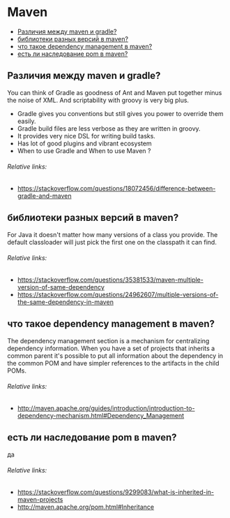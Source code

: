 # Maven
- [Различия между maven и gradle?](#различия-между-maven-и-gradle)
- [библиотеки разных версий в maven?](#библиотеки-разных-версий-в-maven)
- [что такое dependency management в maven?](#что-такое-dependency-management-в-maven)
- [есть ли наследование pom в maven?](#есть-ли-наследование-pom-в-maven)

## Различия между maven и gradle?
You can think of Gradle as goodness of Ant and Maven put together minus the noise of XML. And scriptability with groovy is very big plus.
- Gradle gives you conventions but still gives you power to override them easily.
- Gradle build files are less verbose as they are written in groovy.
- It provides very nice DSL for writing build tasks.
- Has lot of good plugins and vibrant ecosystem
- When to use Gradle and When to use Maven ?
###### Relative links:
- https://stackoverflow.com/questions/18072456/difference-between-gradle-and-maven

## библиотеки разных версий в maven?
For Java it doesn't matter how many versions of a class you provide. The default classloader will just pick the first one on the classpath it can find.
###### Relative links:
- https://stackoverflow.com/questions/35381533/maven-multiple-version-of-same-dependency
- https://stackoverflow.com/questions/24962607/multiple-versions-of-the-same-dependency-in-maven

## что такое dependency management в maven?
The dependency management section is a mechanism for centralizing dependency information. When you have a set of projects that inherits a common parent it's possible to put all information about the dependency in the common POM and have simpler references to the artifacts in the child POMs.
###### Relative links:
- http://maven.apache.org/guides/introduction/introduction-to-dependency-mechanism.html#Dependency_Management

## есть ли наследование pom в maven?
да
###### Relative links:
- https://stackoverflow.com/questions/9299083/what-is-inherited-in-maven-projects
- http://maven.apache.org/pom.html#Inheritance
